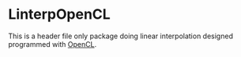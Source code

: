 # LinterpOpenCL

This is a header file only package doing linear interpolation designed programmed with [OpenCL](https://www.khronos.org/opencl/).

